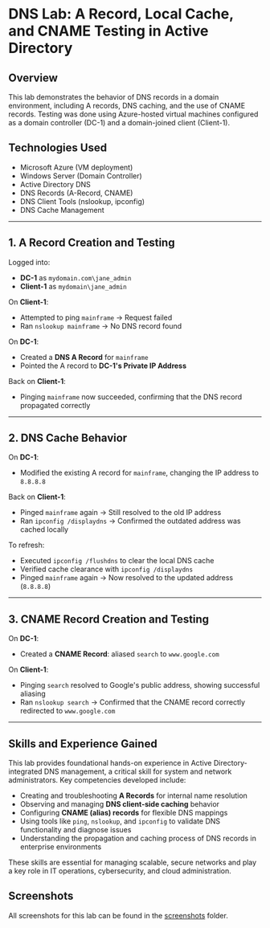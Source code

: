 # DNS Lab: A Record, Local Cache, and CNAME Testing in Active Directory

## Overview

This lab demonstrates the behavior of DNS records in a domain environment, including A records, DNS caching, and the use of CNAME records. Testing was done using Azure-hosted virtual machines configured as a domain controller (DC-1) and a domain-joined client (Client-1).

## Technologies Used

- Microsoft Azure (VM deployment)
- Windows Server (Domain Controller)
- Active Directory DNS
- DNS Records (A-Record, CNAME)
- DNS Client Tools (nslookup, ipconfig)
- DNS Cache Management
---

## 1. A Record Creation and Testing

Logged into:

- **DC-1** as `mydomain.com\jane_admin`
- **Client-1** as `mydomain\jane_admin`

On **Client-1**:

- Attempted to ping `mainframe` → Request failed
- Ran `nslookup mainframe` → No DNS record found

On **DC-1**:

- Created a **DNS A Record** for `mainframe`
- Pointed the A record to **DC-1's Private IP Address**

Back on **Client-1**:

- Pinging `mainframe` now succeeded, confirming that the DNS record propagated correctly

---

## 2. DNS Cache Behavior

On **DC-1**:

- Modified the existing A record for `mainframe`, changing the IP address to `8.8.8.8`

Back on **Client-1**:

- Pinged `mainframe` again → Still resolved to the old IP address
- Ran `ipconfig /displaydns` → Confirmed the outdated address was cached locally

To refresh:

- Executed `ipconfig /flushdns` to clear the local DNS cache
- Verified cache clearance with `ipconfig /displaydns`
- Pinged `mainframe` again → Now resolved to the updated address (`8.8.8.8`)

---

## 3. CNAME Record Creation and Testing

On **DC-1**:

- Created a **CNAME Record**: aliased `search` to `www.google.com`

On **Client-1**:

- Pinging `search` resolved to Google's public address, showing successful aliasing
- Ran `nslookup search` → Confirmed that the CNAME record correctly redirected to `www.google.com`

---

## Skills and Experience Gained

This lab provides foundational hands-on experience in Active Directory-integrated DNS management, a critical skill for system and network administrators. Key competencies developed include:

- Creating and troubleshooting **A Records** for internal name resolution  
- Observing and managing **DNS client-side caching** behavior  
- Configuring **CNAME (alias) records** for flexible DNS mappings  
- Using tools like `ping`, `nslookup`, and `ipconfig` to validate DNS functionality and diagnose issues  
- Understanding the propagation and caching process of DNS records in enterprise environments  

These skills are essential for managing scalable, secure networks and play a key role in IT operations, cybersecurity, and cloud administration.

## Screenshots

All screenshots for this lab can be found in the [screenshots](./screenshots) folder.
